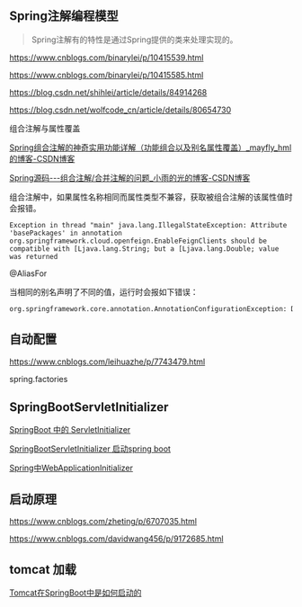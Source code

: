 ## Spring注解编程模型

> Spring注解有的特性是通过Spring提供的类来处理实现的。

https://www.cnblogs.com/binarylei/p/10415539.html

https://www.cnblogs.com/binarylei/p/10415585.html

https://blog.csdn.net/shihlei/article/details/84914268



https://blog.csdn.net/wolfcode_cn/article/details/80654730

组合注解与属性覆盖

[Spring组合注解的神奇实用功能详解（功能组合以及别名属性覆盖）_mayfly_hml的博客-CSDN博客](https://blog.csdn.net/mayfly_hml/article/details/91070465)

[Spring源码---组合注解/合并注解的问题_小雨的光的博客-CSDN博客](https://blog.csdn.net/qq_28802119/article/details/83573950)

组合注解中，如果属性名称相同而属性类型不兼容，获取被组合注解的该属性值时会报错。

```shell
Exception in thread "main" java.lang.IllegalStateException: Attribute 'basePackages' in annotation org.springframework.cloud.openfeign.EnableFeignClients should be compatible with [Ljava.lang.String; but a [Ljava.lang.Double; value was returned
```

@AliasFor

当相同的别名声明了不同的值，运行时会报如下错误：

```cmd
org.springframework.core.annotation.AnnotationConfigurationException: Different @AliasFor mirror values for annotation [org.springframework.web.bind.annotation.RequestParam] declared on public java.lang.String com.inspur.modeldesigner.manage.controller.HelloController.get8(java.lang.String); attribute 'name' and its alias 'value' are declared with values of [name2] and [name1].
```



## 自动配置

https://www.cnblogs.com/leihuazhe/p/7743479.html

spring.factories



## SpringBootServletInitializer 

[SpringBoot 中的 ServletInitializer](https://blog.csdn.net/qq_28289405/article/details/81279742)

[SpringBootServletInitializer 启动spring boot](https://blog.csdn.net/yanyuan1993/article/details/82108829)

[Spring中WebApplicationInitializer](https://blog.csdn.net/zq17865815296/article/details/79464403)



## 启动原理

https://www.cnblogs.com/zheting/p/6707035.html

https://www.cnblogs.com/davidwang456/p/9172685.html



## tomcat 加载

[Tomcat在SpringBoot中是如何启动的](https://my.oschina.net/luozhou/blog/3088908)